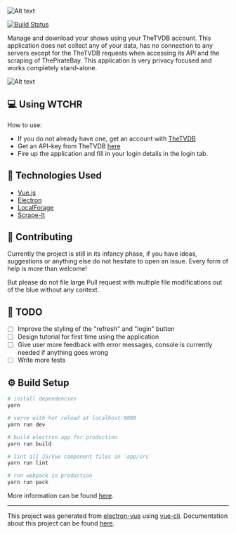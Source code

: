 ![Alt text](http://i.imgur.com/ZSgdWfm.jpg)

[![Build Status](https://travis-ci.org/NickolasBoyer/wtchr.svg?branch=master)](https://travis-ci.org/NickolasBoyer/wtchr)

Manage and download your shows using your TheTVDB account. This application does not collect any of your data, has no connection to any servers except for the TheTVDB requests when accessing its API and the scraping of ThePirateBay. This application is very privacy focused and works completely stand-alone.

![Alt text](http://i.imgur.com/e3Kr1kh.png)

## 💻 Using WTCHR
How to use:
- If you do not already have one, get an account with [TheTVDB](https://www.thetvdb.com)
- Get an API-key from TheTVDB [here](http://thetvdb.com/?tab=apiregister)
- Fire up the application and fill in your login details in the login tab.

## 🔧 Technologies Used
- [Vue.js](https://github.com/vuejs/vue)
- [Electron](https://github.com/electron/electron)
- [LocalForage](https://github.com/localForage/localForage)
- [Scrape-It](https://github.com/IonicaBizau/scrape-it)

## 🙌 Contributing
Currently the project is still in its infancy phase, if you have ideas, suggestions or anything else do not hesitate to open an issue. Every form of help is more than welcome!

But please do not file large Pull request with multiple file modifications out of the blue without any context.

## 📝 TODO
- [ ] Improve the styling of the "refresh" and "login" button
- [ ] Design tutorial for first time using the application
- [ ] Give user more feedback with error messages, console is currently needed if anything goes wrong
- [ ] Write more tests

## ⚙️ Build Setup

``` bash
# install dependencies
yarn

# serve with hot reload at localhost:9080
yarn run dev

# build electron app for production
yarn run build

# lint all JS/Vue component files in `app/src`
yarn run lint

# run webpack in production
yarn run pack
```
More information can be found [here](https://simulatedgreg.gitbooks.io/electron-vue/content/docs/npm_scripts.html).

---

This project was generated from [electron-vue](https://github.com/SimulatedGREG/electron-vue) using [vue-cli](https://github.com/vuejs/vue-cli). Documentation about this project can be found [here](https://simulatedgreg.gitbooks.io/electron-vue/content/index.html).
